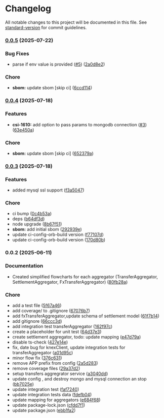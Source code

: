 # Changelog

All notable changes to this project will be documented in this file. See [standard-version](https://github.com/conventional-changelog/standard-version) for commit guidelines.

### [0.0.5](https://github.com/mojaloop/reporting-aggregator-svc/compare/v0.0.4...v0.0.5) (2025-07-22)


### Bug Fixes

* parse if env value is provided ([#5](https://github.com/mojaloop/reporting-aggregator-svc/issues/5)) ([2a0d8e2](https://github.com/mojaloop/reporting-aggregator-svc/commit/2a0d8e2a0515aba397010c3c9845d86d88610606))


### Chore

* **sbom:** update sbom [skip ci] ([6ccd114](https://github.com/mojaloop/reporting-aggregator-svc/commit/6ccd114613eedc4c9478c433e7b87cc2fbd4796a))

### [0.0.4](https://github.com/mojaloop/reporting-aggregator-svc/compare/v0.0.3...v0.0.4) (2025-07-18)


### Features

* **csi-1610:** add option to pass params to mongodb connection ([#3](https://github.com/mojaloop/reporting-aggregator-svc/issues/3)) ([63e450a](https://github.com/mojaloop/reporting-aggregator-svc/commit/63e450a360091f73cfff965215a99a8f2246f6a4))


### Chore

* **sbom:** update sbom [skip ci] ([652379a](https://github.com/mojaloop/reporting-aggregator-svc/commit/652379a7b888f9be484097faf11bcd1ff751db22))

### [0.0.3](https://github.com/mojaloop/reporting-aggregator-svc/compare/v0.0.2...v0.0.3) (2025-07-18)


### Features

* added mysql ssl support ([f3a5047](https://github.com/mojaloop/reporting-aggregator-svc/commit/f3a5047c65b860b7f689d50c688e5c4ec3a33ba8))


### Chore

* ci bump ([0c4b53a](https://github.com/mojaloop/reporting-aggregator-svc/commit/0c4b53a3d4ad597d60491a151c71eb3313d00513))
* deps ([b64df3d](https://github.com/mojaloop/reporting-aggregator-svc/commit/b64df3de58ca2670405183ec40fbac96cf89d10d))
* node upgrade ([8b67f51](https://github.com/mojaloop/reporting-aggregator-svc/commit/8b67f5143a0b7fa9b6c23e88d0af5901b42f2712))
* **sbom:** add initial sbom ([292939e](https://github.com/mojaloop/reporting-aggregator-svc/commit/292939e989e1d71490d815e78508235c46dd1eb7))
* update ci-config-orb-build version ([f77107d](https://github.com/mojaloop/reporting-aggregator-svc/commit/f77107d873a45bce47b37ea756d028f2285e852f))
* update ci-config-orb-build version ([170d80b](https://github.com/mojaloop/reporting-aggregator-svc/commit/170d80b77713f14829a4101c2dbe262590599570))

### 0.0.2 (2025-06-11)


### Documentation

* Created simplified flowcharts for each aggregator (TransferAggregator, SettlementAggregator, FxTransferAggregator) ([80fb28a](https://github.com/mojaloop/reporting-aggregator-svc/commit/80fb28ae6e6e497c3c9203a09f5fb599f1522ce4))


### Chore

* add a test file ([5f67a46](https://github.com/mojaloop/reporting-aggregator-svc/commit/5f67a46ab7e54cc512c9db99dacb73d3cbe20e9c))
* add coverage/ to .gitignore ([67076b7](https://github.com/mojaloop/reporting-aggregator-svc/commit/67076b71ca6c8c4ea243a6ed4128c0bbe085f209))
* add fxTransferAggregator,update schema of settlement model ([61f7b14](https://github.com/mojaloop/reporting-aggregator-svc/commit/61f7b1490b5840c951610dd0f93c59cfae593fe8))
* add gitignore ([66ccc3d](https://github.com/mojaloop/reporting-aggregator-svc/commit/66ccc3d95fa7e4f9e7ac232f4fe8544a0be2b4eb))
* add integration test transferAggregator ([162f97c](https://github.com/mojaloop/reporting-aggregator-svc/commit/162f97c9456183dc1ce93ded931cf575bdfcb9a0))
* create a placeholder for unit test ([64d37e3](https://github.com/mojaloop/reporting-aggregator-svc/commit/64d37e3dcc308f5f0abacbe7b009b9fd30464ed1))
* create settlement aggregator, todo: update mapping ([e47d79a](https://github.com/mojaloop/reporting-aggregator-svc/commit/e47d79a537b5b68f554a72e2dfceb042c87640d2))
* disable ts-check ([427e14e](https://github.com/mojaloop/reporting-aggregator-svc/commit/427e14e99aaf5f2167ad9fff89ad7f292384ccf3))
* fix, date bug for knexClient, update integration tests for transferAggregator ([a01d95c](https://github.com/mojaloop/reporting-aggregator-svc/commit/a01d95c8bcb9f1b9cc70f760ef54a33024c84ddf))
* minor flow fix ([376c631](https://github.com/mojaloop/reporting-aggregator-svc/commit/376c631a76d0b755a790a4a9890faf12ebabd92d))
* remove APP prefix from config ([2a5d283](https://github.com/mojaloop/reporting-aggregator-svc/commit/2a5d283a62bd0e7d525b42d486cb41bf6010504e))
* remove coverage files ([29a37d2](https://github.com/mojaloop/reporting-aggregator-svc/commit/29a37d26f4db680d95c3287c901b1cd049fdb09d))
* setup transfers aggregrator service ([a3040dd](https://github.com/mojaloop/reporting-aggregator-svc/commit/a3040dd2d29da358568f630a105718511c3bb71a))
* update config , and destroy mongo and mysql connection an stop ([bb7025e](https://github.com/mojaloop/reporting-aggregator-svc/commit/bb7025efda374c6671f83c50de1c85fc5424e3e5))
* update integration test ([faf7240](https://github.com/mojaloop/reporting-aggregator-svc/commit/faf7240abea4ec42df44a4c26fa26e0f6ea341a9))
* update integration tests data ([fdefb04](https://github.com/mojaloop/reporting-aggregator-svc/commit/fdefb044ddc5a1e7b1105542a9c93aa32e0f1413))
* update mapping for aggregators ([e684f68](https://github.com/mojaloop/reporting-aggregator-svc/commit/e684f683f1abe091e979610909bd4e563027ab60))
* update package-lock.json ([cfdd7f1](https://github.com/mojaloop/reporting-aggregator-svc/commit/cfdd7f1940e07c8698beb13ebd38a4ff9ac47ecd))
* update package.json ([ebb1fa2](https://github.com/mojaloop/reporting-aggregator-svc/commit/ebb1fa204fb0eb07717432b4adec1d5343ecd191))
